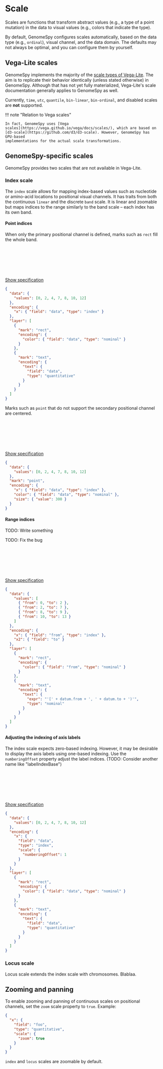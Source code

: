 # Scale

Scales are functions that transform abstract values (e.g., a type of a point
mutation) in the data to visual values (e.g., colors that indicate the type).

By default, GenomeSpy configures scales automatically, based on the data type
(e.g., `ordinal`), visual channel, and the data domain. The defaults may not
always be optimal, and you can configure them by yourself.

## Vega-Lite scales

GenomeSpy implements the majority of the [scale types of
Vega-Lite](https://vega.github.io/vega-lite/docs/scale.html). The aim is to
replicate their behavior identically (unless stated otherwise) in GenomeSpy.
Although that has not yet fully materialized, Vega-Lite's scale documentation
generally applies to GenomeSpy as well.

Currently, `time`, `utc`, `quantile`, `bin-linear`, `bin-ordinal`, and disabled
scales are **not** supported.

!!! note "Relation to Vega scales"

    In fact, GenomeSpy uses [Vega
    scales](https://vega.github.io/vega/docs/scales/), which are based on
    [d3-scale](https://github.com/d3/d3-scale). However, GenomeSpy has GPU-based
    implementations for the actual scale transformations.

## GenomeSpy-specific scales

GenomeSpy provides two scales that are not available in Vega-Lite.

### Index scale

The `index` scale allows for mapping index-based values such as nucleotide or
amino-acid locations to positional visual channels. It has traits from both the
continuous `linear` and the discrete `band` scale. It is linear and zoomable but
maps indices to the range similarly to the band scale – each index has its own
band.

#### Point indices

When only the primary positional channel is defined, marks such as `rect` fill
the whole band.

<div class="embed-example hidden-spec">
<div class="embed-container" style="height: 100px"></div>
<div class="show-spec"><a href="#">Show specification</a></div>
<div class="embed-spec">

```json
{
  "data": {
    "values": [0, 2, 4, 7, 8, 10, 12]
  },
  "encoding": {
    "x": { "field": "data", "type": "index" }
  },
  "layer": [
    {
      "mark": "rect",
      "encoding": {
        "color": { "field": "data", "type": "nominal" }
      }
    },
    {
      "mark": "text",
      "encoding": {
        "text": {
          "field": "data",
          "type": "quantitative"
        }
      }
    }
  ]
}
```

</div>
</div>

Marks such as `point` that do not support the secondary positional channel are centered.

<div class="embed-example hidden-spec">
<div class="embed-container" style="height: 100px"></div>
<div class="show-spec"><a href="#">Show specification</a></div>
<div class="embed-spec">

```json
{
  "data": {
    "values": [0, 2, 4, 7, 8, 10, 12]
  },
  "mark": "point",
  "encoding": {
    "x": { "field": "data", "type": "index" },
    "color": { "field": "data", "type": "nominal" },
    "size": { "value": 300 }
  }
}
```

</div>
</div>

#### Range indices

TODO: Write something

TODO: Fix the bug

<div class="embed-example hidden-spec">
<div class="embed-container" style="height: 100px"></div>
<div class="show-spec"><a href="#">Show specification</a></div>
<div class="embed-spec">

```json
{
  "data": {
    "values": [
      { "from": 0, "to": 2 },
      { "from": 2, "to": 7 },
      { "from": 8, "to": 9 },
      { "from": 10, "to": 13 }
    ]
  },
  "encoding": {
    "x": { "field": "from", "type": "index" },
    "x2": { "field": "to" }
  },
  "layer": [
    {
      "mark": "rect",
      "encoding": {
        "color": { "field": "from", "type": "nominal" }
      }
    },
    {
      "mark": "text",
      "encoding": {
        "text": {
          "expr": "'[' + datum.from + ', ' + datum.to + ')'",
          "type": "nominal"
        }
      }
    }
  ]
}
```

</div>
</div>

#### Adjusting the indexing of axis labels

The index scale expects zero-based indexing. However, it may be desirable to display
the axis labels using one-based indexing. Use the `numberingOffset` property adjust
the label indices. (TODO: Consider another name like "labelIndexBase")

<div class="embed-example hidden-spec">
<div class="embed-container" style="height: 100px"></div>
<div class="show-spec"><a href="#">Show specification</a></div>
<div class="embed-spec">

```json
{
  "data": {
    "values": [0, 2, 4, 7, 8, 10, 12]
  },
  "encoding": {
    "x": {
      "field": "data",
      "type": "index",
      "scale": {
        "numberingOffset": 1
      }
    }
  },
  "layer": [
    {
      "mark": "rect",
      "encoding": {
        "color": { "field": "data", "type": "nominal" }
      }
    },
    {
      "mark": "text",
      "encoding": {
        "text": {
          "field": "data",
          "type": "quantitative"
        }
      }
    }
  ]
}
```

</div>
</div>

### Locus scale

Locus scale extends the index scale with chromosomes. Blablaa.

## Zooming and panning

To enable zooming and panning of continuous scales on positional channels, set
the `zoom` scale property to `true`. Example:

```json
{
  "x": {
    "field": "foo",
    "type": "quantitative",
    "scale": {
      "zoom": true
    }
  }
}
```

`index` and `locus` scales are zoomable by default.
